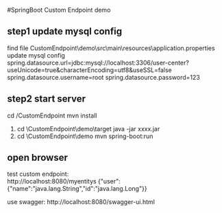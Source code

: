 #SpringBoot Custom Endpoint demo

## step1 update mysql config
find file CustomEndpoint\demo\src\main\resources\application.properties
update mysql config
spring.datasource.url=jdbc:mysql://localhost:3306/user-center?useUnicode=true&characterEncoding=utf8&useSSL=false
spring.datasource.username=root
spring.datasource.password=123

## step2 start server
cd /CustomEndpoint
mvn install
1. cd \CustomEndpoint\demo\target
java -jar   xxxx.jar
2. cd \CustomEndpoint\demo
mvn spring-boot:run

## open browser
test custom endpoint:  
    http://localhost:8080/myentitys 
    {"user":{"name":"java.lang.String","id":"java.lang.Long"}}
                       
use swagger:
    http://localhost:8080/swagger-ui.html  